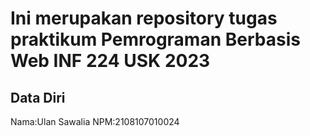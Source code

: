 # Ini merupakan repository tugas praktikum Pemrograman Berbasis Web INF 224 USK 2023
 
## Data Diri
 
Nama:Ulan Sawalia
NPM:2108107010024